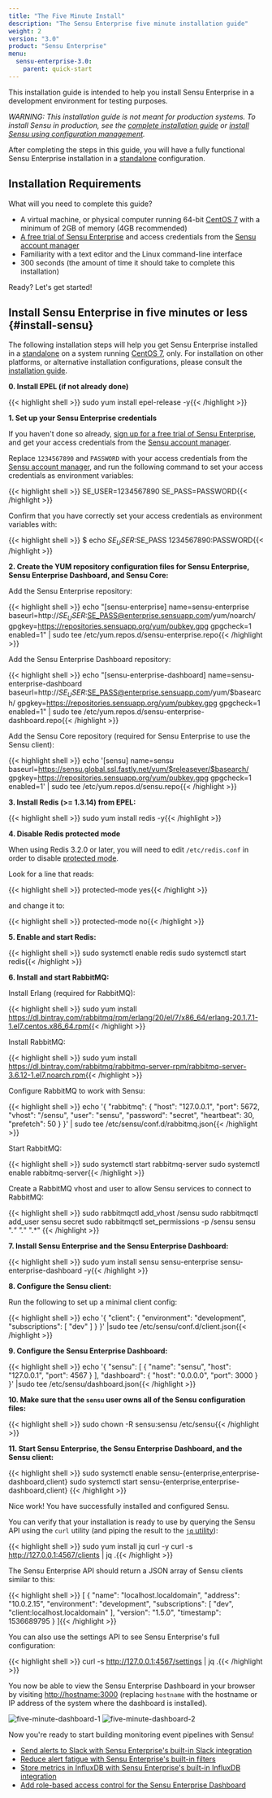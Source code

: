 ```yaml
---
title: "The Five Minute Install"
description: "The Sensu Enterprise five minute installation guide"
weight: 2
version: "3.0"
product: "Sensu Enterprise"
menu:
  sensu-enterprise-3.0:
    parent: quick-start
---
```


This installation guide is intended to help you install Sensu Enterprise in
a development environment for testing purposes.

_WARNING: This installation guide is not meant for production systems.
To install Sensu in production, see the [complete installation guide][2]
or [install Sensu using configuration management][11]._

After completing the steps in this guide, you will have a fully functional Sensu
Enterprise installation in a [standalone][4] configuration.

## Installation Requirements

What will you need to complete this guide?

- A virtual machine, or physical computer running 64-bit
  [CentOS 7][5] with a minimum of 2GB of memory (4GB recommended)
- [A free trial of Sensu Enterprise](https://account.sensu.io/users/sign_up?plan=platinum) and access credentials from the [Sensu account manager](https://account.sensu.io/)
- Familiarity with a text editor and the Linux command-line interface
- 300 seconds (the amount of time it should take to complete this installation)

Ready? Let's get started!

## Install Sensu Enterprise in five minutes or less {#install-sensu}

The following installation steps will help you get Sensu Enterprise installed in a
[standalone][4] on a system running [CentOS 7][5], only. For installation on
other platforms, or alternative installation configurations, please consult
the [installation guide][2].

**0. Install EPEL (if not already done)**

{{< highlight shell >}}
sudo yum install epel-release -y{{< /highlight >}}

**1. Set up your Sensu Enterprise credentials**

If you haven't done so already, [sign up for a free trial of Sensu Enterprise](https://account.sensu.io/users/sign_up?plan=platinum), and get your access credentials from the [Sensu account manager](https://account.sensu.io/).

Replace `1234567890` and `PASSWORD` with your access credentials from the [Sensu account manager](https://account.sensu.io/), and run the following command to set your access credentials as environment variables:

{{< highlight shell >}}
SE_USER=1234567890
SE_PASS=PASSWORD{{< /highlight >}}

Confirm that you have correctly set your access credentials as environment variables with:

{{< highlight shell >}}
$ echo $SE_USER:$SE_PASS
1234567890:PASSWORD{{< /highlight >}}

**2. Create the YUM repository configuration files for Sensu Enterprise, Sensu Enterprise Dashboard, and Sensu Core:**

Add the Sensu Enterprise repository:

{{< highlight shell >}}
echo "[sensu-enterprise]
name=sensu-enterprise
baseurl=http://$SE_USER:$SE_PASS@enterprise.sensuapp.com/yum/noarch/
gpgkey=https://repositories.sensuapp.org/yum/pubkey.gpg
gpgcheck=1
enabled=1" | sudo tee /etc/yum.repos.d/sensu-enterprise.repo{{< /highlight >}}

Add the Sensu Enterprise Dashboard repository:

{{< highlight shell >}}
echo "[sensu-enterprise-dashboard]
name=sensu-enterprise-dashboard
baseurl=http://$SE_USER:$SE_PASS@enterprise.sensuapp.com/yum/\$basearch/
gpgkey=https://repositories.sensuapp.org/yum/pubkey.gpg
gpgcheck=1
enabled=1" | sudo tee /etc/yum.repos.d/sensu-enterprise-dashboard.repo{{< /highlight >}}

Add the Sensu Core repository (required for Sensu Enterprise to use the Sensu client):

{{< highlight shell >}}
echo '[sensu]
name=sensu
baseurl=https://sensu.global.ssl.fastly.net/yum/$releasever/$basearch/
gpgkey=https://repositories.sensuapp.org/yum/pubkey.gpg
gpgcheck=1
enabled=1' | sudo tee /etc/yum.repos.d/sensu.repo{{< /highlight >}}

**3. Install Redis (>= 1.3.14) from EPEL:**

{{< highlight shell >}}
sudo yum install redis -y{{< /highlight >}}

**4. Disable Redis protected mode**

When using Redis 3.2.0 or later, you will need to edit `/etc/redis.conf` in
order to disable [protected mode][redis-security].

Look for a line that reads:

{{< highlight shell >}}
protected-mode yes{{< /highlight >}}

and change it to:

{{< highlight shell >}}
protected-mode no{{< /highlight >}}

**5. Enable and start Redis:**

{{< highlight shell >}}
sudo systemctl enable redis
sudo systemctl start redis{{< /highlight >}}

**6. Install and start RabbitMQ:**

Install Erlang (required for RabbitMQ):

{{< highlight shell >}}
sudo yum install https://dl.bintray.com/rabbitmq/rpm/erlang/20/el/7/x86_64/erlang-20.1.7.1-1.el7.centos.x86_64.rpm{{< /highlight >}}

Install RabbitMQ:

{{< highlight shell >}}
sudo yum install https://dl.bintray.com/rabbitmq/rabbitmq-server-rpm/rabbitmq-server-3.6.12-1.el7.noarch.rpm{{< /highlight >}}

Configure RabbitMQ to work with Sensu:

{{< highlight shell >}}
echo '{
  "rabbitmq": {
    "host": "127.0.0.1",
    "port": 5672,
    "vhost": "/sensu",
    "user": "sensu",
    "password": "secret",
    "heartbeat": 30,
    "prefetch": 50
  }
}' | sudo tee /etc/sensu/conf.d/rabbitmq.json{{< /highlight >}}

Start RabbitMQ:

{{< highlight shell >}}
sudo systemctl start rabbitmq-server
sudo systemctl enable rabbitmq-server{{< /highlight >}}

Create a RabbitMQ vhost and user to allow Sensu services to connect to RabbitMQ:

{{< highlight shell >}}
sudo rabbitmqctl add_vhost /sensu
sudo rabbitmqctl add_user sensu secret
sudo rabbitmqctl set_permissions -p /sensu sensu ".*" ".*" ".*"
{{< /highlight >}}

**7. Install Sensu Enterprise and the Sensu Enterprise Dashboard:**

{{< highlight shell >}}
sudo yum install sensu sensu-enterprise sensu-enterprise-dashboard -y{{< /highlight >}}

**8. Configure the Sensu client:**

Run the following to set up a minimal client config:

{{< highlight shell >}}
echo '{
  "client": {
    "environment": "development",
    "subscriptions": [
      "dev"
    ]
  }
}' |sudo tee /etc/sensu/conf.d/client.json{{< /highlight >}}

**9. Configure the Sensu Enterprise Dashboard:**

{{< highlight shell >}}
echo '{
  "sensu": [
    {
      "name": "sensu",
      "host": "127.0.0.1",
      "port": 4567
    }
  ],
  "dashboard": {
    "host": "0.0.0.0",
    "port": 3000
  }
}' |sudo tee /etc/sensu/dashboard.json{{< /highlight >}}

**10. Make sure that the `sensu` user owns all of the Sensu configuration files:**

{{< highlight shell >}}
sudo chown -R sensu:sensu /etc/sensu{{< /highlight >}}

**11. Start Sensu Enterprise, the Sensu Enterprise Dashboard, and the Sensu client:**

{{< highlight shell >}}
sudo systemctl enable sensu-{enterprise,enterprise-dashboard,client}
sudo systemctl start sensu-{enterprise,enterprise-dashboard,client}
{{< /highlight >}}

Nice work! You have successfully installed and configured Sensu.

You can verify that your installation is ready to use by querying the Sensu API
using the `curl` utility (and piping the result to the [`jq` utility][10]):

{{< highlight shell >}}
sudo yum install jq curl -y
curl -s http://127.0.0.1:4567/clients | jq .{{< /highlight >}}

The Sensu Enterprise API should return a JSON array of Sensu clients similar to this:

{{< highlight shell >}}
[
  {
    "name": "localhost.localdomain",
    "address": "10.0.2.15",
    "environment": "development",
    "subscriptions": [
      "dev",
      "client:localhost.localdomain"
    ],
    "version": "1.5.0",
    "timestamp": 1536689795
  }
]{{< /highlight >}}

You can also use the settings API to see Sensu Enterprise's full configuration:

{{< highlight shell >}}
curl -s http://127.0.0.1:4567/settings | jq .{{< /highlight >}}

You now be able to view the Sensu Enterprise Dashboard in your browser by visiting [http://hostname:3000](http://hostname:3000) (replacing `hostname` with the hostname or IP address of the system where the dashboard is installed).

![five-minute-dashboard-1](/images/five-minute-dashboard-1.png)
![five-minute-dashboard-2](/images/five-minute-dashboard-2.png)

Now you're ready to start building monitoring event pipelines with Sensu!

- [Send alerts to Slack with Sensu Enterprise's built-in Slack integration][13]
- [Reduce alert fatigue with Sensu Enterprise's built-in filters][14]
- [Store metrics in InfluxDB with Sensu Enterprise's built-in InfluxDB integration][15]
- [Add role-based access control for the Sensu Enterprise Dashboard][16]

[1]:  /sensu-core/latest/overview/architecture/
[2]:  /sensu-core/latest/installation/overview/
[3]:  /sensu-core/latest/installation/installation-strategies/
[4]:  /sensu-core/latest/installation/installation-strategies/#standalone
[5]:  https://wiki.centos.org/Manuals/ReleaseNotes/CentOS7
[9]:  /sensu-core/latest/platforms/sensu-on-rhel-centos/#install-sensu-enterprise-repository
[10]: https://stedolan.github.io/jq/
[redis-security]: https://redis.io/topics/security
[11]: /sensu-core/latest/installation/configuration-management
[13]: ../../integrations/slack
[14]: ../../built-in-filters
[15]: ../../integrations/influxdb
[16]: /sensu-enterprise-dashboard/latest/rbac/overview/
